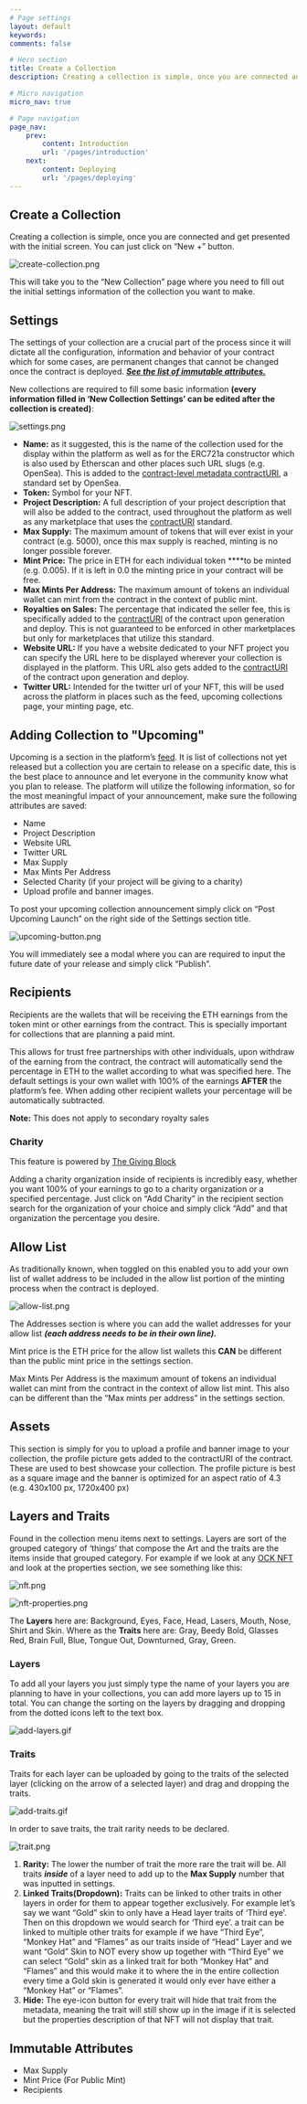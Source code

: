 ```yaml
---
# Page settings
layout: default
keywords:
comments: false

# Hero section
title: Create a Collection
description: Creating a collection is simple, once you are connected and get presented with the initial screen.

# Micro navigation
micro_nav: true

# Page navigation
page_nav:
    prev:
        content: Introduction
        url: '/pages/introduction'
    next:
        content: Deploying
        url: '/pages/deploying'
---
```


## Create a Collection

Creating a collection is simple, once you are connected and get presented with the initial screen. You can just click on “New +” button.

![create-collection.png](./assets/create-collection.png)

This will take you to the “New Collection” page where you need to fill out the initial settings information of the collection you want to make.

## Settings

The settings of your collection are a crucial part of the process since it will dictate all the configuration, information and behavior of your contract which for some cases, are permanent changes that cannot be changed once the contract is deployed. [***See the list of immutable attributes.***](#immutable-attributes)

New collections are required to fill some basic information **(every information filled in ‘New Collection Settings’ can be edited after the collection is created)**:

![settings.png](./assets/settings.png)

- **Name:** as it suggested, this is the name of the collection used for the display within the platform as well as for the ERC721a constructor which is also used by Etherscan and other places such URL slugs (e.g. OpenSea). This is added to the [contract-level metadata contractURI](https://docs.opensea.io/docs/contract-level-metadata), a standard set by OpenSea.
- **Token:** Symbol for your NFT.
- **Project Description:** A full description of your project description that will also be added to the contract, used throughout the platform as well as any marketplace that uses the [contractURI](https://docs.opensea.io/docs/contract-level-metadata) standard.
- **Max Supply:** The maximum amount of tokens that will ever exist in your contract (e.g. 5000), once this max supply is reached, minting is no longer possible forever.
- **Mint Price:** The price in ETH for each individual token ****to be minted (e.g. 0.005). If it is left in 0.0 the minting price in your contract will be free.
- **Max Mints Per Address:** The maximum amount of tokens an individual wallet can mint from the contract in the context of public mint.
- **Royalties on Sales:** The percentage that indicated the seller fee, this is specifically added to the [contractURI](https://docs.opensea.io/docs/contract-level-metadata) of the contract upon generation and deploy. This is not guaranteed to be enforced in other marketplaces but only for marketplaces that utilize this standard.
- **Website URL:** If you have a website dedicated to your NFT project you can specify the URL here to be displayed wherever your collection is displayed in the platform. This URL also gets added to the [contractURI](https://docs.opensea.io/docs/contract-level-metadata) of the contract upon generation and deploy.
- **Twitter URL:** Intended for the twitter url of your NFT, this will be used across the platform in places such as the feed, upcoming collections page, your minting page, etc.

## Adding Collection to "Upcoming"

Upcoming is a section in the platform’s [feed](https://app.indelible.xyz/feed). It is list of collections not yet released but a collection you are certain to release on a specific date, this is the best place to announce and let everyone in the community know what you plan to release. The platform will utilize the following information, so for the most meaningful impact of your announcement, make sure the following attributes are saved:

- Name
- Project Description
- Website URL
- Twitter URL
- Max Supply
- Max Mints Per Address
- Selected Charity (if your project will be giving to a charity)
- Upload profile and banner images.

To post your upcoming collection announcement simply click on “Post Upcoming Launch” on the right side of the Settings section title.

![upcoming-button.png](./assets/upcoming-button.png)

You will immediately see a modal where you can are required to input the future date of your release and simply click “Publish”.

## Recipients

Recipients are the wallets that will be receiving the ETH earnings from the token mint or other earnings from the contract. This is specially important for collections that are planning a paid mint.

This allows for trust free partnerships with other individuals, upon withdraw of the earning from the contract, the contract will automatically send the percentage in ETH to the wallet according to what was specified here. The default settings is your own wallet with 100% of the earnings **AFTER** the platform’s fee. When adding other recipient wallets your percentage will be automatically subtracted.

**Note:** This does not apply to secondary royalty sales

### Charity

This feature is powered by [The Giving Block](https://thegivingblock.com/)

Adding a charity organization inside of recipients is incredibly easy, whether you want 100% of your earnings to go to a charity organization or a specified percentage. Just click on “Add Charity” in the recipient section search for the organization of your choice and simply click “Add” and that organization the percentage you desire.

## Allow List

As traditionally known, when toggled on this enabled you to add your own list of wallet address to be included in the allow list portion of the minting process when the contract is deployed. 

![allow-list.png](./assets/allow-list.png)

The Addresses section is where you can add the wallet addresses for your allow list ***(each address needs to be in their own line).***

Mint price is the ETH price for the allow list wallets this **CAN** be different than the public mint price in the settings section.

Max Mints Per Address is the maximum amount of tokens an individual wallet can mint from the contract in the context of allow list mint. This also can be different than the “Max mints per address” in the settings section.

## Assets

This section is simply for you to upload a profile and banner image to your collection, the profile picture gets added to the contractURI of the contract. These are used to best showcase your collection. The profile picture is best as a square image and the banner is optimized for an aspect ratio of 4.3 (e.g. 430x100 px, 1720x400 px)

## Layers and Traits

Found in the collection menu items next to settings. Layers are sort of the grouped category of ‘things’ that compose the Art and the traits are the items inside that grouped category. For example if we look at any [OCK NFT](https://opensea.io/collection/onchainkevin) and look at the properties section, we see something like this:

![nft.png](./assets/nft.png)

![nft-properties.png](./assets/nft-properties.png)

The **Layers** here are: Background, Eyes, Face, Head, Lasers, Mouth, Nose, Shirt and Skin. Where as the **Traits** here are: Gray, Beedy Bold, Glasses Red, Brain Full, Blue, Tongue Out, Downturned, Gray, Green. 

### Layers

To add all your layers you just simply type the name of your layers you are planning to have in your collections, you can add more layers up to 15 in total. You can change the sorting on the layers by dragging and dropping from the dotted icons left to the text box.

![add-layers.gif](./assets/add-layers.gif)

### Traits

Traits for each layer can be uploaded by going to the traits of the selected layer (clicking on the arrow of a selected layer) and drag and dropping the traits.

![add-traits.gif](./assets/add-traits.gif)

In order to save traits, the trait rarity needs to be declared.

![trait.png](./assets/trait.png)

1. **Rarity:** The lower the number of trait the more rare the trait will be. All traits ***inside*** of a layer need to add up to the **Max Supply** number that was inputted in settings.
2. **Linked Traits(Dropdown):** Traits can be linked to other traits in other layers in order for them to appear together exclusively. For example let’s say we want “Gold” skin to only have a Head layer traits of ‘Third eye’. Then on this dropdown we would search for ‘Third eye’. a trait can be linked to multiple other traits for example if we have “Third Eye”, “Monkey Hat” and “Flames” as our traits inside of “Head” Layer and we want “Gold” Skin to NOT every show up together with “Third Eye” we can select “Gold” skin as a linked trait for both “Monkey Hat” and “Flames” and this would make it to where the in the entire collection every time a Gold skin is generated it would only ever have either a “Monkey Hat” or “Flames”.
3. **Hide:** The eye-icon button for every trait will hide that trait from the metadata, meaning the trait will still show up in the image if it is selected but the properties description of that NFT will not display that trait.

## Immutable Attributes

- Max Supply
- Mint Price (For Public Mint)
- Recipients